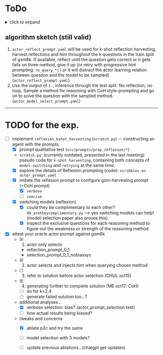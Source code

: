 # ToDo

<details>
    <summary> click to expand </summary>

- My whole picture for prompting and the reasonings to implement the reflexion-agent of ours (`reflexion-kshot-harvesting`?) is depicted on `actor_model_select_prompt.yaml` and `actor_reflect_prompt.yaml`. 
- Note: `scratch.py` (code skeletone presented in the last meeting) and `actor__promt_IDEATION.yaml` is outdated for now.


   
## initial idea
- make a chimera of reflexion and [progressive hint prompting](https://arxiv.org/abs/2304.09797) for 
`reflexion-kshot-harvesting` somehow. Ours does not do reflection during inference but it would somehow improve its performance. Look at the [OPRO](https://arxiv.org/abs/2309.03409) case... **hopefully** it will learn sth.


## now
- Our method **does not reflect during the inference**. To make use of *k-shot harvested reflections trajectory* for our agent during inference, **[CoH](https://arxiv.org/abs/2302.02676)** style prompting (kind of conditional language modeling) will help. (see `actor_model_select_prompt.yaml`)
- This experiments is getting sophisticated... modularly add progressive hint prompting **after implementing model-switching reflexion agent**
- or we need evaluation guess prompt and loops on inference (*rejected but could be an alternative*) 

</details>

## algorithm sketch (still valid)
1. `actor_reflect_prompt.yaml` will be used for k-shot reflection harvesting. harvest reflections and hint throughout the k questions in the train split of gsm8k. If available, reflect until the question gets correct or it gets fails on three method, give it up (or retry with progressive hint prompting: `re_query_*()` or it will distract the actor learning relation between question and the model to be sampled) (`actor_reflect_prompt.yaml`)
2. Use the output of `1.`, inference through the test split. No reflection, no loop. Sample a method for reasoning with CoH style-prompting and go on to solve the question with the sampled method. (`actor_model_select_prompt.yaml`)


----
# TODO for the exp.
- [ ] implement `reflexion_kshot_harvesting` (`scratch.py`)  -- constructing an agent with the prompts.
    - [x] prompt qualitative test (`src/prompts/prep_reflexion/*`)
    - `scratch.py`: (currently outdated, presented in the last meeting): pseudo code for `k-shot harvesting`, containing both concepts of `model-switching` and `retrying` at the same time.  
    - [x] explore the details of Reflexion prompting (code): `scribbles on actor_prompt.yaml`
    - [x] imitate the reflexion prompt to configure gsm-harvesting prompt (+CoH prompt)
        - [x] `verbose`
        - [ ] `concise`
    - [x] switching models (reflexion)
        - [x] could they be complimentary to each other?  `99_aretheycomplimentary.py` --> yes switching models can help! (model-selection paper also proves this)
        - [x] inspect the exclusive questions for each reasoning method to figure out the weakness or strength of the reasoning method 
- [x] attest your oracle actor prompt against gsm8k
    - [x] 1. actor only selects
        - reflection_prompt_0_1
        - selection_prompt_0_1_nobiassys
    - [x] 2. actor selects and injects hint when querying chosen method
    - [ ] 3. refer to solution before actor selection (CHUL oct15)
    - [x] 4. generating further to complete solution (ME oct17: CoH)
        - [ ] do for k=2,4
        - [ ] generate failed solution too...?
    - additional analyses...
        - [x] verbose selection: bias? (actor_prompt_selection test)
        - [ ] how actual results being biased?
    - tweaks and concerns
        - [x] ablate p2c and try the same
        - [ ] model selection with 3 models?
        - [ ] update previous ablations...(chatgpt get updates)

